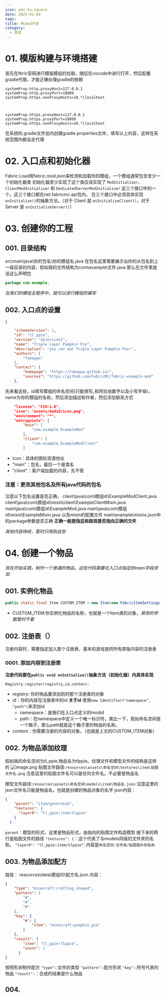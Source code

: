 ```yaml
---
icon: pen-to-square
date: 2025-01-04
tags: 
title: MCmod开发
category:
  - 项目
---
```

# 01. 模版构建与环境搭建
首先在fbric官网进行模版模组的拉取，随后在vscode中进行打开，然后配置gradle代理，才能正确处理gradle的依赖
```
systemProp.http.proxyHost=127.0.0.1
systemProp.http.proxyPort=10809
systemProp.https.nonProxyHosts=10.*|localhost

  

systemProp.https.proxyHost=127.0.0.1
systemProp.https.proxyPort=10809
systemProp.https.nonProxyHosts=10.*|localhost
```
在系统的.gradle文件加内创建gradle.properties文件，填写以上内容，这样在系统范围内都会走代理

# 02. 入口点和初始化器
Fabric Load用fabric.mod.json来检测和加载你的模组，一个模组通常包含至少一个初始化器类
初始化器至少实现了这个类应该实现了 `ModInitializer`、`ClientModInitializer` 和 `DedicatedServerModInitializer` 这三个接口中的一个。这三个接口都在net.fabricmc.api包内。
在三个接口中必须具体实现`onInitialize()`的抽象方法。（对于 Client 是 `onInitializeClient()`，对于 Server 是 `onInitializeServer()`）

# 03. 创建你的工程
## 001. 目录结构
src\main\java\你的包名\你的模组名.java
在包名这里需要展示出你的从包名到上一级目录的内容，假如我的文件结构为com\example\文件.java
那么在文件里就该这么声明包
```java
package com.example;
```
*在我们的模组主程序中，就可以进行模组的编写*


## 002. 入口点的设置
```json
{

    "schemaVersion": 1,
    "id": "tl_ppie",
    "version": "${version}",
    "name": "Triple Layer Pumpkin Pie",
    "description": "you can eat Triple Layer Pumpkin Pie!",
    "authors": [
        "fakeppa"
    ],
    "contact": {
        "homepage": "https://fakeppa.github.io/",
        "sources": "https://github.com/FabricMC/fabric-example-mod"
    },
```
先来看这些，id填写模组的命名空间(只能填写_和阿拉伯数字以及小写字母)，name为你的模组的名称，然后添加描述和作者，然后添加联系方式

```json
    "license": "CC0-1.0",
    "icon": "assets/modid/icon.png",
    "environment": "*",
    "entrypoints": {
        "main": [
            "com.example.ExampleMod"
        ],
        "client": [
            "com.example.ExampleModClient"
        ]
```
- icon：具体的图标资源地址
- "main"：包名，最后一个是类名
- "client"：客户端加载的内容，先不管

### 注意：更改其他包名及所有java代码的包名
注意以下包名设置是否正确，
client\java\com\模组id\ExampleModClient.java
client\java\com\模组id\mixin\client\ExampleClientMixin.java
main\java\com\模组id\ExampleMod.java
main\java\com\模组id\mixin\ExampleMixin.java
以及mixin的配置文件
main\example\mixins.json中的package参数是否正确
**正确一般是指这些路径是否指向正确的文件**


*其他内容待续，暂时只用到这些*
# 04. 创建一个物品
*现在开始实践，制作一个普通的物品，这些代码需要在入口点指定的main字段添加*
## 001. 实例化物品
```java
public static final Item CUSTOM_ITEM = new Item(new FabricItemSettings());
```
- CUSTOM_ITEM:你实例化物品的名称，也就是一个Item类的对象，*其他的参数暂时不看*

## 002. 注册表（）
注册内容时，需要指定加入那个注册表，基本的游戏提供所有原版内容的注册表

### 0001. 添加内容到注册表
**注册代码要在`public void onInitialize()`抽象方法（初始化器）内具体实现**
```
Registry.register(registry,id,conten);
```
- registry: 你的物品要添加到的那个注册表的对象
- id：你的内容在注册表中的id
  **关于id**
  使用`new Identifier("namespace", "path")`来添加id
	- namespace：是我们在入口点定义的modid
	- path：在namespace中定义一个唯一标识符，类比一下，假如命名空间是一个箱子，那么path就是这个箱子里的物品的名称。
- content：你需要注册的内容的对象。（也就是上文的CUSTOM_ITEM对象）

## 002. 为物品添加纹理
假如我的命名空间为tl_ppie,物品名为tlppie。纹理文件和模型文件的结构是这样的
![image.png](https://cdn.jsdelivr.net/gh/fakeppa/blog-img/20250107221129.png)
贴图文件路径:`resources\assets\命名空间\textures\item\贴图文件名.png`
注意这里的贴图文件名可以是任何文件名。不必要是物品名

模型文件路径:`resources\assets\命名空间\models\item\物品名.json`
注意这里的json文件名只能是物品名，也就是创建的物品对象的名字
json内容：
```json
{
    "parent": "item/generated",
    "textures": {
      "layer0": "tl_ppie:item/tlppie"
    }
  }
```
`parent`：模型的形式，这里是物品形式，由指向的贴图文件构造模型
接下来的两行是贴图文件的路径
`"textures": {`：这个代表了与models同级的文件夹的名称。
`"layer0": "tl_ppie:item/tlppie"`:  内容是`命名空间:文件夹/贴图图片的名称`


## 003. 为物品添加配方
路径：
resources\data\模组ID\配方名.json
内容：
```json
{
    "type": "minecraft:crafting_shaped",
    "pattern": [
        "#",
        "#",
        "#"
    ],
    "key": {
        "#": {
            "item": "minecraft:pumpkin_pie"
        }
    },
    "result": {
        "item": "tl_ppie:tlppie",
        "count": 1
      }
}
```
按照形状制作配方
`"type":`:文件的类型
`"pattern":`:配方形状
`"key":`:符号代表的物品
`"result":`：合成的结果是什么物品

## 004. 
